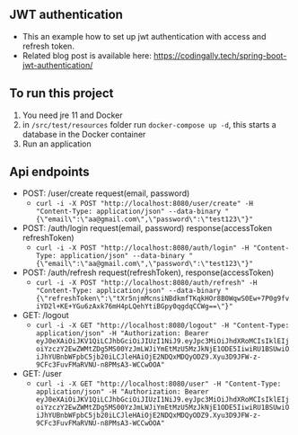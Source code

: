 ## JWT authentication
* This an example how to set up jwt authentication with access and refresh token.
* Related blog post is available here: https://codingally.tech/spring-boot-jwt-authentication/

## To run this project
1. You need jre 11 and Docker
2. in `/src/test/resources` folder run `docker-compose up -d`, this starts a database in the Docker container
3. Run an application

## Api endpoints
* POST: /user/create request(email, password)
  * `curl -i -X POST "http://localhost:8080/user/create" -H "Content-Type: application/json" --data-binary "{\"email\":\"aa@gmail.com\",\"password\":\"test123\"}"
    `
* POST: /auth/login request(email, password) response(accessToken refreshToken)
  * `curl -i -X POST "http://localhost:8080/auth/login" -H "Content-Type: application/json" --data-binary "{\"email\":\"aa@gmail.com\",\"password\":\"test123\"}"
    `
* POST: /auth/refresh request(refreshToken), response(accessToken)
  * `curl -i -X POST "http://localhost:8080/auth/refresh" -H "Content-Type: application/json" --data-binary "{\"refreshToken\":\"tXr5njmMcnsiNBdkmfTKqkHOr8B0WqwS0Ew+7P0g9fviYD2l+KE+YGu6zAxk76mH4pLQehYtiBGpy0qgdqCCWg==\"}"`
* GET: /logout
  * `curl -i -X GET "http://localhost:8080/logout" -H "Content-Type: application/json" -H "Authorization: Bearer eyJ0eXAiOiJKV1QiLCJhbGciOiJIUzI1NiJ9.eyJpc3MiOiJhdXRoMCIsIklEIjoiYzczY2EwZWMtZDg5MS00YzJmLWJiYmEtMzU5MzJkNjE1ODE5IiwiRU1BSUwiOiJhYUBnbWFpbC5jb20iLCJleHAiOjE2NDQxMDQyODZ9.Xyu3D9JFW-z-9CFc3FuvFMaRVNU-n8PMsA3-WCCwOOA"`
* GET: /user
  * `curl -i -X GET "http://localhost:8080/user" -H "Content-Type: application/json" -H "Authorization: Bearer eyJ0eXAiOiJKV1QiLCJhbGciOiJIUzI1NiJ9.eyJpc3MiOiJhdXRoMCIsIklEIjoiYzczY2EwZWMtZDg5MS00YzJmLWJiYmEtMzU5MzJkNjE1ODE5IiwiRU1BSUwiOiJhYUBnbWFpbC5jb20iLCJleHAiOjE2NDQxMDQyODZ9.Xyu3D9JFW-z-9CFc3FuvFMaRVNU-n8PMsA3-WCCwOOA"`

